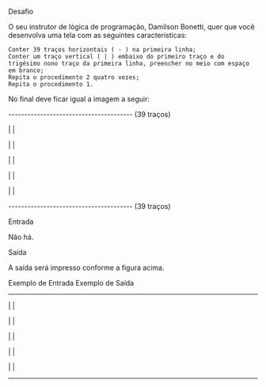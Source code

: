 Desafio

O seu instrutor de lógica de programação, Damilson Bonetti, quer que você desenvolva uma tela com as seguintes características:

    Conter 39 traços horizontais ( - ) na primeira linha;
    Conter um traço vertical ( | ) embaixo do primeiro traço e do trigésimo nono traço da primeira linha, preencher no meio com espaço em branco;
    Repita o procedimento 2 quatro vezes;
    Repita o procedimento 1.

No final deve ficar igual a imagem a seguir:

--------------------------------------- (39 traços)

|                                     |

|                                     |

|                                     |

|                                     |

|                                     |

--------------------------------------- (39 traços)

Entrada

Não há.

Saída

A saída será impresso conforme a figura acima.
 
Exemplo de Entrada 	Exemplo de Saída
  	
---------------------------------------

|                                     |

|                                     |

|                                     |

|                                     |

|                                     |

---------------------------------------
